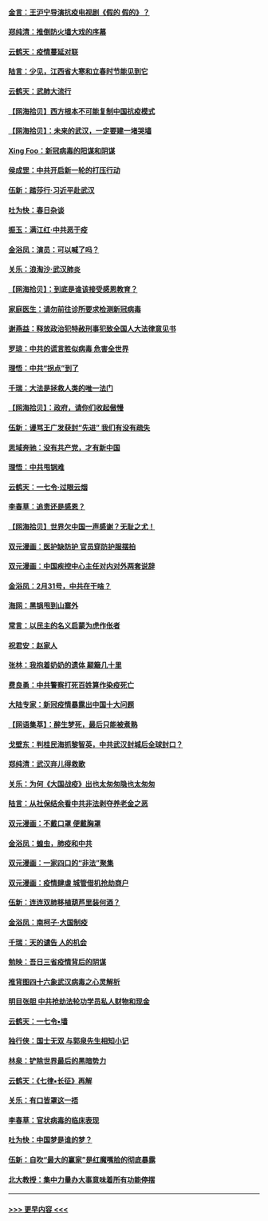 #### [金言：王沪宁导演抗疫电视剧《假的 假的》？](../pages/nsc993/n11941510.md?t=03152031) 
#### [郑纯清：推倒防火墙大戏的序幕](../pages/nsc993/n11940838.md?t=03152031) 
#### [云鹤天：疫情蔓延对联](../pages/nsc993/n11940579.md?t=03152031) 
#### [陆言：少见，江西省大寒和立春时节能见到它](../pages/nsc993/n11939983.md?t=03152031) 
#### [云鹤天：武肺大流行](../pages/nsc993/n11939902.md?t=03152031) 
#### [【网海拾贝】西方根本不可能复制中国抗疫模式](../pages/nsc993/n11939725.md?t=03152031) 
#### [【网海拾贝】：未来的武汉，一定要建一堵哭墙](../pages/nsc993/n11938684.md?t=03152031) 
#### [Xing Foo：新冠病毒的阳谋和阴谋](../pages/nsc993/n11936086.md?t=03152031) 
#### [侯成罡：中共开启新一轮的打压行动](../pages/nsc993/n11935730.md?t=03152031) 
#### [伍新：踏莎行‧习近平赴武汉](../pages/nsc993/n11935157.md?t=03152031) 
#### [吐为快：春日杂谈](../pages/nsc993/n11934776.md?t=03152031) 
#### [振玉：满江红‧中共恶于疫](../pages/nsc993/n11934647.md?t=03152031) 
#### [金浴凤：演员：可以喊了吗？](../pages/nsc993/n11934602.md?t=03152031) 
#### [关乐：浪淘沙·武汉肺炎](../pages/nsc993/n11931792.md?t=03152031) 
#### [【网海拾贝】：到底是谁该接受感恩教育？](../pages/nsc993/n11931552.md?t=03152031) 
#### [家庭医生：请勿前往诊所要求检测新冠病毒](../pages/nsc993/n11929190.md?t=03152031) 
#### [谢燕益：释放政治犯特赦刑事犯致全国人大法律意见书](../pages/nsc993/n11928978.md?t=03152031) 
#### [罗琼：中共的谎言胜似病毒 危害全世界](../pages/nsc993/n11922636.md?t=03152031) 
#### [理悟：中共“拐点”到了](../pages/nsc993/n11928496.md?t=03152031) 
#### [千瑞：大法是拯救人类的唯一法门](../pages/nsc993/n11927637.md?t=03152031) 
#### [【网海拾贝】：政府，请你们收起傲慢](../pages/nsc993/n11926932.md?t=03152031) 
#### [伍新：谩骂王广发获封“先进” 我们有没有疏失](../pages/nsc993/n11926101.md?t=03152031) 
#### [思域奔驰：没有共产党，才有新中国](../pages/nsc993/n11926058.md?t=03152031) 
#### [理悟：中共甩锅难](../pages/nsc993/n11925355.md?t=03152031) 
#### [云鹤天：一七令·过眼云烟](../pages/nsc993/n11925284.md?t=03152031) 
#### [李春草：追责还是感恩？](../pages/nsc993/n11925274.md?t=03152031) 
#### [【网海拾贝】世界欠中国一声感谢？无耻之尤！](../pages/nsc993/n11925239.md?t=03152031) 
#### [双元漫画：医护缺防护 官员穿防护服摆拍](../pages/nsc993/n11923899.md?t=03152031) 
#### [双元漫画：中国疾控中心主任对内对外两套说辞](../pages/nsc993/n11921994.md?t=03152031) 
#### [金浴凤：2月31号，中共在干啥？](../pages/nsc993/n11922706.md?t=03152031) 
#### [海网：黑锅甩到山寨外](../pages/nsc993/n11922688.md?t=03152031) 
#### [常言：以民主的名义启蒙为虎作伥者](../pages/nsc993/n11922217.md?t=03152031) 
#### [祝君安：赵家人](../pages/nsc993/n11922209.md?t=03152031) 
#### [张林：我抱着奶奶的遗体 颠簸几十里](../pages/nsc993/n11920945.md?t=03152031) 
#### [费良勇：中共警察打死百姓算作染疫死亡](../pages/nsc993/n11919264.md?t=03152031) 
#### [大陆专家：新冠疫情暴露出中国十大问题](../pages/nsc993/n11919187.md?t=03152031) 
#### [【网语集萃】：醉生梦死，最后只能被煮熟](../pages/nsc993/n11918994.md?t=03152031) 
#### [戈壁东：判桂民海抓黎智英，中共武汉封城后全球封口？](../pages/nsc993/n11917982.md?t=03152031) 
#### [郑纯清：武汉弃儿得救歌](../pages/nsc993/n11917881.md?t=03152031) 
#### [关乐：为何《大国战疫》出也太匆匆隐也太匆匆](../pages/nsc993/n11917792.md?t=03152031) 
#### [陆言：从社保结余看中共非法剥夺养老金之恶](../pages/nsc993/n11917084.md?t=03152031) 
#### [双元漫画：不戴口罩 便戴胸罩](../pages/nsc993/n11916447.md?t=03152031) 
#### [金浴凤：蝗虫，肺疫和中共](../pages/nsc993/n11916904.md?t=03152031) 
#### [双元漫画：一家四口的“非法”聚集](../pages/nsc993/n11916378.md?t=03152031) 
#### [双元漫画：疫情肆虐 城管借机抢劫商户](../pages/nsc993/n11916310.md?t=03152031) 
#### [伍新：连连双肺移植葫芦里装何酒？](../pages/nsc993/n11913667.md?t=03152031) 
#### [金浴凤：南柯子·大国制疫](../pages/nsc993/n11913657.md?t=03152031) 
#### [千瑞：天的谴告  人的机会](../pages/nsc993/n11913309.md?t=03152031) 
#### [勉映：吾日三省疫情背后的阴谋](../pages/nsc993/n11913079.md?t=03152031) 
#### [推背图四十六象武汉病毒之心灵解析](../pages/nsc993/n11911761.md?t=03152031) 
#### [明目张胆 中共抢劫法轮功学员私人财物和现金](../pages/nsc993/n11910262.md?t=03152031) 
#### [云鹤天：一七令▪墙](../pages/nsc993/n11910627.md?t=03152031) 
#### [独行侠：国士无双 与郭泉先生相知小记](../pages/nsc993/n11910613.md?t=03152031) 
#### [林泉：铲除世界最后的黑暗势力](../pages/nsc993/n11909320.md?t=03152031) 
#### [云鹤天：《七律▪长征》再解](../pages/nsc993/n11909327.md?t=03152031) 
#### [关乐：有口皆罩这一捂](../pages/nsc993/n11908393.md?t=03152031) 
#### [李春草：官状病毒的临床表现](../pages/nsc993/n11908339.md?t=03152031) 
#### [吐为快：中国梦是谁的梦？](../pages/nsc993/n11906564.md?t=03152031) 
#### [伍新：自吹“最大的赢家”是红魔嘴脸的彻底暴露](../pages/nsc993/n11906407.md?t=03152031) 
#### [北大教授：集中力量办大事意味着所有功能停摆](../pages/nsc993/n11904800.md?t=03152031) 

----
#### [ >>> 更早内容 <<< ](../indexes/nsc993-earlier.md)
